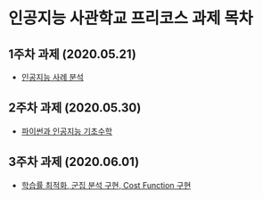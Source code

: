 # 인공지능 사관학교 프리코스 과제 목차 

## 1주차 과제 (2020.05.21)
- [인공지능 사례 분석](https://github.com/Kwakyoonshin/paly_yoon/blob/master/1%EC%A3%BC%EC%B0%A8_%EA%B3%BC%EC%A0%9C.ipynb)
## 2주차 과제 (2020.05.30)
- [파이썬과 인공지능 기초수학](https://github.com/Kwakyoonshin/paly_yoon/blob/master/2%EC%A3%BC%EC%B0%A8%EA%B3%BC%EC%A0%9C.ipynb)
## 3주차 과제 (2020.06.01) 
- [학습률 최적화, 군집 분석 구현, Cost Function 구현](https://github.com/Kwakyoonshin/paly_yoon/blob/master/3%EC%A3%BC%EC%B0%A8_%EA%B3%BC%EC%A0%9C.ipynb)
